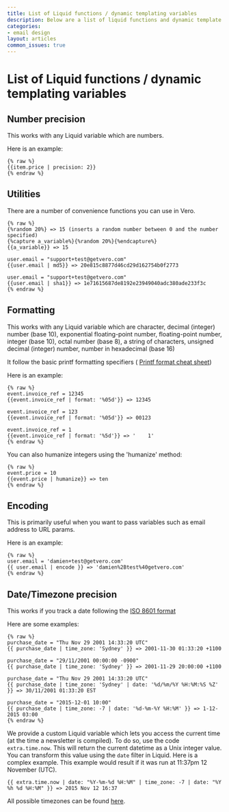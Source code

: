 ```yaml
---
title: List of Liquid functions / dynamic templating variables
description: Below are a list of liquid functions and dynamic template variables you can use when building out your email templates in Vero.
categories:
- email design
layout: articles
common_issues: true
---
```


# List of Liquid functions / dynamic templating variables
    
## Number precision

This works with any Liquid variable which are numbers.

Here is an example:

	{% raw %}
	{{item.price | precision: 2}}
	{% endraw %}
 
## Utilities

There are a number of convenience functions you can use in Vero. 
	
	{% raw %}
	{%random 20%} => 15 (inserts a random number between 0 and the number specified)
	{%capture a_variable%}{%random 20%}{%endcapture%}
	{{a_variable}} => 15

	user.email = "support+test@getvero.com"
	{{user.email | md5}} => 20e815c8877d46cd29d162754b0f2773

	user.email = "support+test@getvero.com"
	{{user.email | sha1}} => 1e71615687de8192e23949040adc380ade233f3c
	{% endraw %}

## Formatting

This works with any Liquid variable which are character, decimal (integer) number (base 10), exponential floating-point number, floating-point number, integer (base 10), octal number (base 8), a string of characters, unsigned decimal (integer) number, number in hexadecimal (base 16)
	
It follow the basic printf formatting specifiers (
[Printf format cheat sheet](http://alvinalexander.com/programming/printf-format-cheat-sheet))
 
Here is an example:

	{% raw %}
	event.invoice_ref = 12345
	{{event.invoice_ref | format: '%05d'}} => 12345

	event.invoice_ref = 123
	{{event.invoice_ref | format: '%05d'}} => 00123

	event.invoice_ref = 1
	{{event.invoice_ref | format: '%5d'}} => '    1'
	{% endraw %}
 
You can also humanize integers using the 'humanize' method:

	{% raw %}
	event.price = 10
	{{event.price | humanize}} => ten
	{% endraw %}
	
## Encoding

This is primarily useful when you want to pass variables such as email address to URL params.

Here is an example:

	{% raw %}
	user.email = 'damien+test@getvero.com'
	{{ user.email | encode }} => 'damien%2Btest%40getvero.com'
	{% endraw %}

## Date/Timezone precision

This works if you track a date following the [ISO 8601 format](https://en.wikipedia.org/wiki/ISO_8601)

Here are some examples:

	{% raw %}
	purchase_date = "Thu Nov 29 2001 14:33:20 UTC"
	{{ purchase_date | time_zone: 'Sydney' }} => 2001-11-30 01:33:20 +1100

	purchase_date = "29/11/2001 00:00:00 -0900"
	{{ purchase_date | time_zone: 'Sydney' }} => 2001-11-29 20:00:00 +1100

	purchase_date = "Thu Nov 29 2001 14:33:20 UTC"
	{{ purchase_date | time_zone: 'Sydney' | date: '%d/%m/%Y %H:%M:%S %Z' }} => 30/11/2001 01:33:20 EST
	
	purchase_date = "2015-12-01 10:00"
	{{ purchase_date | time_zone: -7 | date: '%d-%m-%Y %H:%M' }} => 1-12-2015 03:00
	{% endraw %}

We provide a custom Liquid variable which lets you access the current time (at the time a newsletter is compiled). To do so, use the code `extra.time.now`. This will return the current datetime as a Unix integer value. You can transform this value using the `date` filter in Liquid. Here is a complex example. This example would result if it was run at 11:37pm 12 November (UTC).

	{{ extra.time.now | date: "%Y-%m-%d %H:%M" | time_zone: -7 | date: "%Y %h %d %H:%M" }} => 2015 Nov 12 16:37
	
All possible timezones can be found [here](http://apidock.com/rails/TimeZone).
